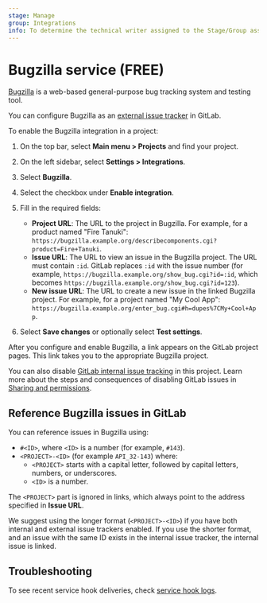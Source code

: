 ```yaml
---
stage: Manage
group: Integrations
info: To determine the technical writer assigned to the Stage/Group associated with this page, see https://about.gitlab.com/handbook/product/ux/technical-writing/#assignments
---
```


# Bugzilla service **(FREE)**

[Bugzilla](https://www.bugzilla.org/) is a web-based general-purpose bug tracking system and testing
tool.

You can configure Bugzilla as an
[external issue tracker](../../../integration/external-issue-tracker.md) in GitLab.

To enable the Bugzilla integration in a project:

1. On the top bar, select **Main menu > Projects** and find your project.
1. On the left sidebar, select **Settings > Integrations**.
1. Select **Bugzilla**.
1. Select the checkbox under **Enable integration**.
1. Fill in the required fields:

   - **Project URL**: The URL to the project in Bugzilla.
     For example, for a product named "Fire Tanuki":
     `https://bugzilla.example.org/describecomponents.cgi?product=Fire+Tanuki`.
   - **Issue URL**: The URL to view an issue in the Bugzilla project.
     The URL must contain `:id`. GitLab replaces `:id` with the issue number (for example,
     `https://bugzilla.example.org/show_bug.cgi?id=:id`, which becomes
     `https://bugzilla.example.org/show_bug.cgi?id=123`).
   - **New issue URL**: The URL to create a new issue in the linked Bugzilla project.
     For example, for a project named "My Cool App":
     `https://bugzilla.example.org/enter_bug.cgi#h=dupes%7CMy+Cool+App`.

1. Select **Save changes** or optionally select **Test settings**.

After you configure and enable Bugzilla, a link appears on the GitLab
project pages. This link takes you to the appropriate Bugzilla project.

You can also disable [GitLab internal issue tracking](../issues/index.md) in this project.
Learn more about the steps and consequences of disabling GitLab issues in
[Sharing and permissions](../settings/index.md#configure-project-visibility-features-and-permissions).

## Reference Bugzilla issues in GitLab

You can reference issues in Bugzilla using:

- `#<ID>`, where `<ID>` is a number (for example, `#143`).
- `<PROJECT>-<ID>` (for example `API_32-143`) where:
  - `<PROJECT>` starts with a capital letter, followed by capital letters, numbers, or underscores.
  - `<ID>` is a number.

The `<PROJECT>` part is ignored in links, which always point to the address specified in **Issue URL**.

We suggest using the longer format (`<PROJECT>-<ID>`) if you have both internal and external issue
trackers enabled. If you use the shorter format, and an issue with the same ID exists in the
internal issue tracker, the internal issue is linked.

## Troubleshooting

To see recent service hook deliveries, check [service hook logs](index.md#troubleshooting-integrations).
